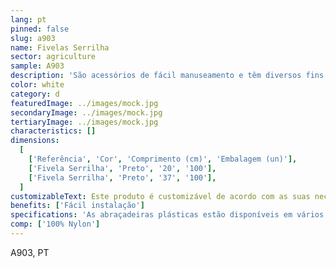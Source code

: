 ```yaml
---
lang: pt
pinned: false
slug: a903
name: Fivelas Serrilha
sector: agriculture
sample: A903
description: 'São acessórios de fácil manuseamento e têm diversos fins: fechar qualquer tipo de saco, fazer amarração de algum tecido/plástico, entre outros.'
color: white
category: d
featuredImage: ../images/mock.jpg
secondaryImage: ../images/mock.jpg
tertiaryImage: ../images/mock.jpg
characteristics: []
dimensions:
  [
    ['Referência', 'Cor', 'Comprimento (cm)', 'Embalagem (un)'],
    ['Fivela Serrilha', 'Preto', '20', '100'],
    ['Fivela Serrilha', 'Preto', '37', '100'],
  ]
customizableText: Este produto é customizável de acordo com as suas necessidades. Contacte-nos para mais informações.
benefits: ['Fácil instalação']
specifications: 'As abraçadeiras plásticas estão disponíveis em vários tamanhos e cores. São de fácil instalação, manualmente ou com ferramentas apropriadas, podendo ser aplicadas em interior ou exterior'
comp: ['100% Nylon']
---
```


A903, PT
